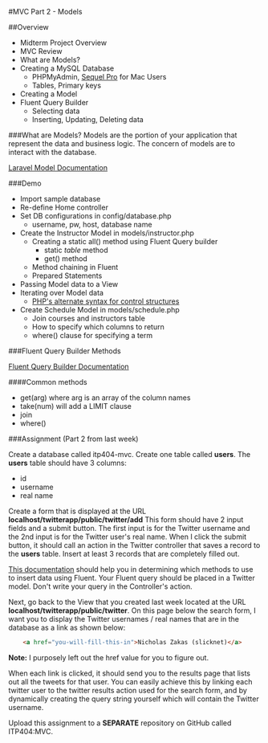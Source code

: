 #MVC Part 2 - Models

##Overview
* Midterm Project Overview
* MVC Review
* What are Models?
* Creating a MySQL Database
	* PHPMyAdmin, [Sequel Pro](http://www.sequelpro.com/) for Mac Users
	* Tables, Primary keys
* Creating a Model
* Fluent Query Builder
	* Selecting data
	* Inserting, Updating, Deleting data  

###What are Models?
Models are the portion of your application that represent the data and business logic. The concern of models are to interact with the database.

[Laravel Model Documentation](http://laravel.com/docs/models#models)

###Demo
* Import sample database
* Re-define Home controller
* Set DB configurations in config/database.php
	* username, pw, host, database name 
* Create the Instructor Model in models/instructor.php
	* Creating a static all() method using Fluent Query builder
		* static _table_ method
		* get() method
	* Method chaining in Fluent
	* Prepared Statements
* Passing Model data to a View
* Iterating over Model data
	* [PHP's alternate syntax for control structures](http://php.net/manual/en/control-structures.alternative-syntax.php)
* Create Schedule Model in models/schedule.php
	* Join courses and instructors table
	* How to specify which columns to return
	* where() clause for specifying a term

###Fluent Query Builder Methods

[Fluent Query Builder Documentation](http://laravel.com/docs/database/fluent)

####Common methods

* get(arg) where arg is an array of the column names
* take(num) will add a LIMIT clause
* join
* where()

###Assignment (Part 2 from last week)

Create a database called itp404-mvc. Create one table called __users__. The __users__ table should have 3 columns:

* id
* username
* real name

Create a form that is displayed at the URL __localhost/twitterapp/public/twitter/add__ This form should have 2 input fields and a submit button. The first input is for the Twitter username and the 2nd input is for the Twitter user's real name. When I click the submit button, it should call an action in the Twitter controller that saves a record to the __users__ table. Insert at least 3 records that are completely filled out.

[This documentation](http://laravel.com/docs/database/fluent#insert) should help you in determining which methods to use to insert data using Fluent. Your Fluent query should be placed in a Twitter model. Don't write your query in the Controller's action.

Next, go back to the View that you created last week located at the URL __localhost/twitterapp/public/twitter__. On this page below the search form, I want you to display the Twitter usernames / real names that are in the database as a link as shown below: 

```html
	<a href="you-will-fill-this-in">Nicholas Zakas (slicknet)</a>
```

__Note:__ I purposely left out the href value for you to figure out.

When each link is clicked, it should send you to the results page that lists out all the tweets for that user. You can easily achieve this by linking each twitter user to the twitter results action used for the search form, and by dynamically creating the query string yourself which will contain the Twitter username.

Upload this assignment to a __SEPARATE__ repository on GitHub called ITP404:MVC.